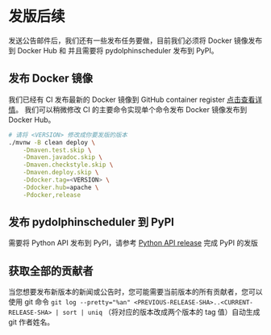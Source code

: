 # 发版后续

发送公告邮件后，我们还有一些发布任务要做，目前我们必须将 Docker 镜像发布到 Docker Hub 和 并且需要将 pydolphinscheduler 发布到 PyPI。

## 发布 Docker 镜像

我们已经有 CI 发布最新的 Docker 镜像到 GitHub container register [点击查看详情](https://github.com/apache/dolphinscheduler/blob/d80cf21456265c9d84e642bdb4db4067c7577fc6/.github/workflows/publish-docker.yaml#L55-L63)。
我们可以稍微修改 CI 的主要命令实现单个命令发布 Docker 镜像发布到 Docker Hub。

```bash
# 请将 <VERSION> 修改成你要发版的版本
./mvnw -B clean deploy \
    -Dmaven.test.skip \
    -Dmaven.javadoc.skip \
    -Dmaven.checkstyle.skip \
    -Dmaven.deploy.skip \
    -Ddocker.tag=<VERSION> \
    -Ddocker.hub=apache \
    -Pdocker,release
```

## 发布 pydolphinscheduler 到 PyPI

需要将 Python API 发布到 PyPI，请参考 [Python API release](https://github.com/apache/dolphinscheduler-sdk-python/blob/main/RELEASE.md)
完成 PyPI 的发版

## 获取全部的贡献者

当您想要发布新版本的新闻或公告时，您可能需要当前版本的所有贡献者，您可以使用 git 命令 `git log --pretty="%an" <PREVIOUS-RELEASE-SHA>..<CURRENT-RELEASE-SHA> | sort | uniq`
（将对应的版本改成两个版本的 tag 值）自动生成 git 作者姓名。
